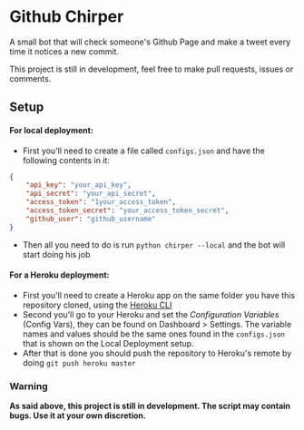 # **Github Chirper**

A small bot that will check someone's Github Page and make a tweet every time it notices a new commit.

This project is still in development, feel free to make pull requests, issues or comments.

## Setup

#### For local deployment:
* First you'll need to create a file called `configs.json` and have the following contents in it:

```json
{
    "api_key": "your_api_key",
    "api_secret": "your_api_secret",
    "access_token": "1your_access_token",
    "access_token_secret": "your_access_token_secret",
    "github_user": "github_username"
}
```
* Then all you need to do is run `python chirper --local` and the bot will start doing his job

#### For a Heroku deployment:
* First you'll need to create a Heroku app on the same folder you have this repository cloned, using the [Heroku CLI](https://devcenter.heroku.com/articles/heroku-cli)
* Second you'll go to your Heroku and set the *Configuration Variables* (Config Vars), they can be found on Dashboard > Settings. The variable names and values should be the same ones found in the `configs.json` that is shown on the Local Deployment setup.
* After that is done you should push the repository to Heroku's remote by doing `git push heroku master`

### **Warning**

**As said above, this project is still in development. The script may contain bugs. Use it at your own discretion.**